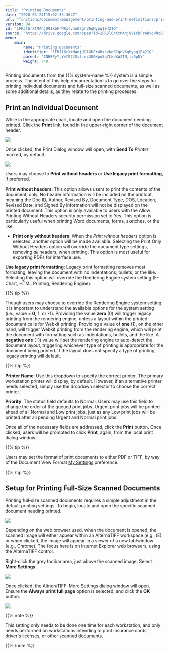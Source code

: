```yaml
---
title: "Printing Documents"
date: "2020-03-24T15:02:35.364Z"
url: "functions/document-management/printing-and-print-definitions/printing-documents.html"
version: 34
id: "1FRJl6rXtMAnjU9IXbFrWRxcvho07gnV6qMypq1E421Q"
source: "https://drive.google.com/open?id=1FRJl6rXtMAnjU9IXbFrWRxcvho07gnV6qMypq1E421Q"
menu:
    main:
        name: "Printing Documents"
        identifier: "1FRJl6rXtMAnjU9IXbFrWRxcvho07gnV6qMypq1E421Q"
        parent: "1NHBPyY_YvI92JSil-rc3O0Kpu5qYLkdKWZTNjlzQpNY"
        weight: 740
---
```

Printing documents from the {{% system-name %}} system is a simple process. The intent of this help documentation is to go over the steps for printing individual documents and full-size scanned documents, as well as some additional details, as they relate to the printing processes.

## Print an Individual Document

While in the appropriate chart, locate and open the document needing printed. Click the **Print** link, found in the upper-right corner of the document header.

![](printing-documents.images/image1.png)

Once clicked, the Print Dialog window will open, with **Send To** *Printer* marked, by default.

![](printing-documents.images/image2.png)

Users may choose to **Print without headers** or **Use legacy print formatting**, if preferred.

**Print without headers**: This option allows users to print the contents of the document, only. No header information will be included on the printout, meaning the Doc ID, Author, Revised By, Document Type, DOS, Location, Revised Date, and Signed By information will not be displayed on the printed document. This option is only available to users with the Allow Printing Without Headers security permission set to Yes. This option is particularly useful when printing Word documents, forms, sketches, or the like.

* <strong>Print only without headers</strong>: When the <em>Print without headers</em> option is selected, another option will be made available. Selecting the Print Only Without Headers option will override the document type settings, removing <em>all</em> headers, when printing. This option is most useful for exporting PDFs for interface use.

**Use legacy print formatting**: Legacy print formatting removes most formating, leaving the document with no indentations, bullets, or the like. Selecting this option will override the Rendering Engine system setting (E-Chart, HTML Printing, Rendering Engine).

{{% tip %}}

Though users may choose to override the Rendering Engine system setting, it is important to understand the available options for the system setting (i.e., value = **0**, **1**, or **-1**). Providing the value **zero** (0) will trigger legacy printing from the rendering engine, unless a layout within the printed document calls for Webkit printing. Providing a value of **one** (1), on the other hand, will trigger Webkit printing from the rendering engine, which will print the document with formatting such as indentations, bullets, and the like. A **negative one** (-1) value will set the rendering engine to auto-detect the document layout, triggering whichever type of printing is appropriate for the document being printed. If the layout does not specify a type of printing, legacy printing will default.

{{% /tip %}}


**Printer Name**: Use this dropdown to specify the correct printer. The primary workstation printer will display, by default. However, if an alternative printer needs selected, simply use the dropdown selector to choose the correct printer.

**Priority**: The status field defaults to Normal. Users may use this field to change the order of the queued print jobs. Urgent print jobs will be printed ahead of all Normal and Low print jobs, just as any Low print jobs will be printed after all pending Urgent and Normal print jobs.

Once all of the necessary fields are addressed, click the **Print** button. Once clicked, users will be prompted to click **Print**, again, from the local print dialog window.

{{% tip %}}

Users may set the format of print documents to either PDF or TIFF, by way of the Document View Format [My Settings](https://system/?f=admin&tabmodule=admin&tabselect=My+Settings) preference.

{{% /tip %}}


## Setup for Printing Full-Size Scanned Documents

Printing full-size scanned documents requires a simple adjustment in the default printing settings. To begin, locate and open the specific scanned document needing printed.

![](printing-documents.images/image3.png)

Depending on the web browser used, when the document is opened, the scanned image will either appear within an AlternaTIFF workspace (e.g., IE), or when clicked, the image will appear in a viewer of a new tab/window (e.g., Chrome). The focus here is on Internet Explorer web browsers, using the AlternaTIFF control.

Right-click the grey toolbar area, just above the scanned image. Select **More Settings**.

![](printing-documents.images/image4.png)

Once clicked, the AltneraTIFF: More Settings dialog window will open. Ensure the **Always print full page** option is selected, and click the **OK** button.

![](printing-documents.images/image5.png)

{{% note %}}

This setting only needs to be done one time for each workstation, and only needs performed on workstations intending to print insurance cards, driver's licenses, or other scanned documents.

{{% /note %}}


